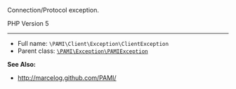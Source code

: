 
Connection/Protocol exception.

PHP Version 5

***

* Full name: `\PAMI\Client\Exception\ClientException`
* Parent class: [`\PAMI\Exception\PAMIException`](../../Exception/PAMIException)

**See Also:**

* http://marcelog.github.com/PAMI/
